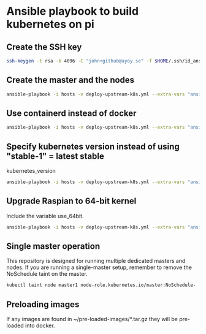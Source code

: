 # Ansible playbook to build kubernetes on pi

## Create the SSH key
```bash
ssh-keygen -t rsa -b 4096 -C "john+github@ayoy.se" -f $HOME/.ssh/id_ansible
```

## Create the master and the nodes
```bash
ansible-playbook -i hosts -v deploy-upstream-k8s.yml --extra-vars "ansible_become_pass=raspberry"
```

## Use containerd instead of docker
```bash
ansible-playbook -i hosts -v deploy-upstream-k8s.yml --extra-vars "ansible_become_pass=raspberry container_env=containerd"
```

## Specify kubernetes version instead of using "stable-1" = latest stable
kubernetes_version
```bash
ansible-playbook -i hosts -v deploy-upstream-k8s.yml --extra-vars "ansible_become_pass=raspberry kubernetes_version=1.19.5"
```

## Upgrade Raspian to 64-bit kernel
Include the variable use_64bit.

```bash
ansible-playbook -i hosts -v deploy-upstream-k8s.yml --extra-vars "ansible_become_pass=raspberry use_64bit=true"
```

## Single master operation
This repository is designed for running multiple dedicated 
masters and nodes. If you are running a single-master setup,
remember to remove the NoSchedule taint on the master.

```bash
kubectl taint node master1 node-role.kubernetes.io/master:NoSchedule-
```

## Preloading images
If any images are found in ~/pre-loaded-images/*.tar.gz
they will be pre-loaded into docker.
